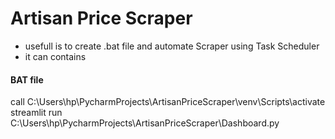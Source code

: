 # Artisan Price Scraper

* usefull is to create .bat file and automate Scraper using Task Scheduler
* it can contains
#### BAT file
call C:\Users\hp\PycharmProjects\ArtisanPriceScraper\venv\Scripts\activate
streamlit run C:\Users\hp\PycharmProjects\ArtisanPriceScraper\Dashboard.py